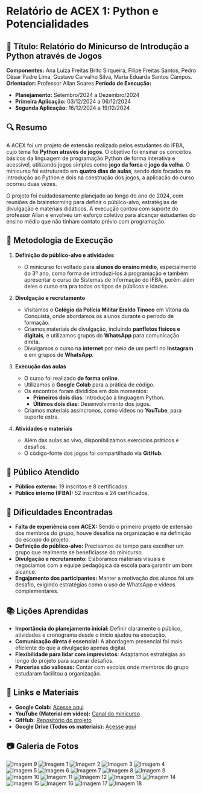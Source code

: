 # Relatório de ACEX 1: Python e Potencialidades

## 📌 Título: Relatório do Minicurso de Introdução a Python através de Jogos

**Componentes:** Ana Luiza Freitas Brito Sirqueira, Filipe Freitas Santos, Pedro César Padre Lima, Gustavo Carvalho Silva, Maria Eduarda Santos Campos.  
**Orientador:** Professor Allan Soares
**Período de Execução:**
- **Planejamento:** Setembro/2024 a Dezembro/2024  
- **Primeira Aplicação:** 03/12/2024 a 06/12/2024  
- **Segunda Aplicação:** 16/12/2024 a 19/12/2024  

## 🔍 Resumo
A ACEX foi um projeto de extensão realizado pelos estudantes do IFBA, cujo tema foi **Python através de jogos**. O objetivo foi ensinar os conceitos básicos da linguagem de programação Python de forma interativa e acessível, utilizando jogos simples como **jogo da forca** e **jogo da velha**. O minicurso foi estruturado em **quatro dias de aulas**, sendo dois focados na introdução ao Python e dois na construção dos jogos, a aplicação do curso ocorreu duas vezes.

O projeto foi cuidadosamente planejado ao longo do ano de 2024, com reuniões de brainstorming para definir o público-alvo, estratégias de divulgação e materiais didáticos. A execução contou com suporte do professor Allan e envolveu um esforço coletivo para alcançar estudantes do ensino médio que não tinham contato prévio com programação.

## 📖 Metodologia de Execução
1. **Definição do público-alvo e atividades**  
   - O minicurso foi voltado para **alunos do ensino médio**, especialmente do 3º ano, como forma de introduzi-los à programação e também apresentar o curso de Sistemas de Informação do IFBA, porém além deles o curso era pra todos os tipos de públicos e idades.
   
2. **Divulgação e recrutamento**  
   - Visitamos o **Colégio da Polícia Militar Eraldo Tinoco** em Vitória da Conquista, onde abordamos os alunos durante o período de formação.
   - Criamos materiais de divulgação, incluindo **panfletos físicos e digitais**, e utilizamos grupos do **WhatsApp** para comunicação direta.
   - Divulgamos o curso na **internet** por meio de um perfil no **Instagram** e em grupos de **WhatsApp**.
   
3. **Execução das aulas**  
   - O curso foi realizado **de forma online**.
   - Utilizamos o **Google Colab** para a prática de código.
   - Os encontros foram divididos em dois momentos:
     - **Primeiros dois dias:** Introdução à linguagem Python.
     - **Últimos dois dias:** Desenvolvimento dos jogos.
   - Criamos materiais assíncronos, como vídeos no **YouTube**, para suporte extra.
   
4. **Atividades e materiais**  
   - Além das aulas ao vivo, disponibilizamos exercícios práticos e desafios.
   - O código-fonte dos jogos foi compartilhado via **GitHub**.

## 🎯 Público Atendido
- **Público externo:** 19 inscritos e 8 certificados.
- **Público interno (IFBA):** 52 inscritos e 24 certificados.

## 🚧 Dificuldades Encontradas
- **Falta de experiência com ACEX:** Sendo o primeiro projeto de extensão dos membros do grupo, houve desafios na organização e na definição do escopo do projeto.
- **Definição do público-alvo:** Precisamos de tempo para escolher um grupo que realmente se beneficiasse do minicurso.
- **Divulgação e recrutamento:** Elaboramos materiais visuais e negociamos com a equipe pedagógica da escola para garantir um bom alcance.
- **Engajamento dos participantes:** Manter a motivação dos alunos foi um desafio, exigindo estratégias como o uso de WhatsApp e vídeos complementares.

## 📚 Lições Aprendidas
- **Importância do planejamento inicial:** Definir claramente o público, atividades e cronograma desde o início ajudou na execução.
- **Comunicação direta é essencial:** A abordagem presencial foi mais eficiente do que a divulgação apenas digital.
- **Flexibilidade para lidar com imprevistos:** Adaptamos estratégias ao longo do projeto para superar desafios.
- **Parcerias são valiosas:** Contar com escolas onde membros do grupo estudaram facilitou a organização.

## 📎 Links e Materiais
- **Google Colab:** [Acesse aqui](https://colab.research.google.com/drive/1aMICD19jt2kV08z7pHlrgV99VFrQHtst?authuser=1#scrollTo=22gCbOzUjwEK)
- **YouTube (Material em vídeo):** [Canal do minicurso](https://youtube.com/@minicurso_pythonjogos?si=iqjkrGYYEklKDI2a)
- **GitHub:** [Repositório do projeto](https://github.com/AcexPython-IFBA)
- **Google Drive (Todos os materiais):** [Acesse aqui](https://drive.google.com/drive/folders/16Ww0Regz7Rdc5xKdup6pGpMaxT-gq8dF?usp=drive_link)

## 📷 Galeria de Fotos
![Imagem 9](https://github.com/AcexPython-IFBA/Resumo.do.projeto/blob/main/Comprova%C3%A7%C3%A3o.fotos/WhatsApp%20Image%202025-02-12%20at%2022.36.12.jpeg?raw=true)
![Imagem 1](https://github.com/AcexPython-IFBA/Resumo.do.projeto/blob/main/Comprova%C3%A7%C3%A3o.fotos/Captura%20de%20tela%202025-02-12%20221915.png?raw=true)
![Imagem 2](https://github.com/AcexPython-IFBA/Resumo.do.projeto/blob/main/Comprova%C3%A7%C3%A3o.fotos/WhatsApp%20Image%202025-02-12%20at%2022.36.09.jpeg?raw=true)
![Imagem 3](https://github.com/AcexPython-IFBA/Resumo.do.projeto/blob/main/Comprova%C3%A7%C3%A3o.fotos/WhatsApp%20Image%202025-02-12%20at%2022.36.10%20(1).jpeg?raw=true)
![Imagem 4](https://github.com/AcexPython-IFBA/Resumo.do.projeto/blob/main/Comprova%C3%A7%C3%A3o.fotos/WhatsApp%20Image%202025-02-12%20at%2022.36.10%20(2).jpeg?raw=true)
![Imagem 5](https://github.com/AcexPython-IFBA/Resumo.do.projeto/blob/main/Comprova%C3%A7%C3%A3o.fotos/WhatsApp%20Image%202025-02-12%20at%2022.36.10.jpeg?raw=true)
![Imagem 6](https://github.com/AcexPython-IFBA/Resumo.do.projeto/blob/main/Comprova%C3%A7%C3%A3o.fotos/WhatsApp%20Image%202025-02-12%20at%2022.36.11%20(1).jpeg?raw=true)
![Imagem 7](https://github.com/AcexPython-IFBA/Resumo.do.projeto/blob/main/Comprova%C3%A7%C3%A3o.fotos/WhatsApp%20Image%202025-02-12%20at%2022.36.11.jpeg?raw=true)
![Imagem 8](https://github.com/AcexPython-IFBA/Resumo.do.projeto/blob/main/Comprova%C3%A7%C3%A3o.fotos/WhatsApp%20Image%202025-02-12%20at%2022.36.12%20(1).jpeg?raw=true)
![Imagem 9](https://github.com/AcexPython-IFBA/Resumo.do.projeto/blob/main/Comprova%C3%A7%C3%A3o.fotos/WhatsApp%20Image%202025-02-12%20at%2022.36.12.jpeg?raw=true)
![Imagem 10](https://github.com/AcexPython-IFBA/Resumo.do.projeto/blob/main/Comprova%C3%A7%C3%A3o.fotos/WhatsApp%20Image%202025-02-12%20at%2022.36.13.jpeg?raw=true)
![Imagem 11](https://github.com/AcexPython-IFBA/Resumo.do.projeto/blob/main/Comprova%C3%A7%C3%A3o.fotos/WhatsApp%20Image%202025-02-12%20at%2022.36.16.jpeg?raw=true)
![Imagem 12](https://github.com/AcexPython-IFBA/Resumo.do.projeto/blob/main/Comprova%C3%A7%C3%A3o.fotos/WhatsApp%20Image%202025-02-12%20at%2022.36.17.jpeg?raw=true)
![Imagem 13](https://github.com/AcexPython-IFBA/Resumo.do.projeto/blob/main/Comprova%C3%A7%C3%A3o.fotos/WhatsApp%20Image%202025-02-12%20at%2022.36.18%20(1).jpeg?raw=true)
![Imagem 14](https://github.com/AcexPython-IFBA/Resumo.do.projeto/blob/main/Comprova%C3%A7%C3%A3o.fotos/WhatsApp%20Image%202025-02-12%20at%2022.36.18.jpeg?raw=true)
![Imagem 15](https://github.com/AcexPython-IFBA/Resumo.do.projeto/blob/main/Comprova%C3%A7%C3%A3o.fotos/WhatsApp%20Image%202025-02-12%20at%2022.36.19.jpeg?raw=true)
![Imagem 16](https://github.com/AcexPython-IFBA/Resumo.do.projeto/blob/main/Comprova%C3%A7%C3%A3o.fotos/WhatsApp%20Image%202025-02-12%20at%2022.59.48%20(1).jpeg?raw=true)
![Imagem 17](https://github.com/AcexPython-IFBA/Resumo.do.projeto/blob/main/Comprova%C3%A7%C3%A3o.fotos/WhatsApp%20Image%202025-02-12%20at%2022.59.48.jpeg?raw=true)
![Imagem 18](https://github.com/AcexPython-IFBA/Resumo.do.projeto/blob/main/Comprova%C3%A7%C3%A3o.fotos/WhatsApp%20Image%202025-02-12%20at%2023.00.20.jpeg?raw=true)